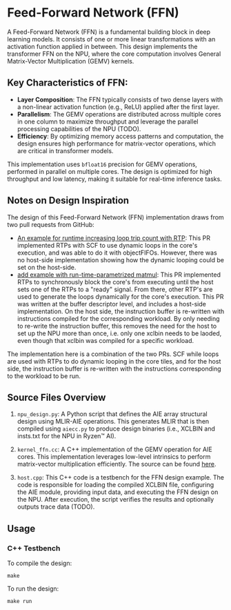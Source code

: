 <!---//===- README.md --------------------------*- Markdown -*-===//
//
// This file is licensed under the Apache License v2.0 with LLVM Exceptions.
// See https://llvm.org/LICENSE.txt for license information.
// SPDX-License-Identifier: Apache-2.0 WITH LLVM-exception
//
// Copyright (C) 2022, Advanced Micro Devices, Inc.
//
//===----------------------------------------------------------------------===//-->

# Feed-Forward Network (FFN)

A Feed-Forward Network (FFN) is a fundamental building block in deep learning models. It consists of one or more linear transformations with an activation function applied in between. This design implements the transformer FFN on the NPU, where the core computation involves General Matrix-Vector Multiplication (GEMV) kernels.

## Key Characteristics of FFN:

- **Layer Composition**: The FFN typically consists of two dense layers with a non-linear activation function (e.g., ReLU) applied after the first layer.
- **Parallelism**: The GEMV operations are distributed across multiple cores in one column to maximize throughput and leverage the parallel processing capabilities of the NPU (TODO).
- **Efficiency**: By optimizing memory access patterns and computation, the design ensures high performance for matrix-vector operations, which are critical in transformer models.

This implementation uses `bfloat16` precision for GEMV operations, performed in parallel on multiple cores. The design is optimized for high throughput and low latency, making it suitable for real-time inference tasks.

## Notes on Design Inspiration

The design of this Feed-Forward Network (FFN) implementation draws from two pull requests from GitHub:

- [An example for runtime increasing loop trip count with RTP](https://github.com/Xilinx/mlir-aie/pull/2122): This PR implemented RTPs with SCF to use dynamic loops in the core's execution, and was able to do it with objectFIFOs. However, there was no host-side implementation showing how the dynamic looping could be set on the host-side.
- [add example with run-time-parametrized matmul](https://github.com/Xilinx/mlir-aie/pull/1772): This PR implemented RTPs to synchronously block the core's from executing until the host sets one of the RTPs to a "ready" signal. From there, other RTP's are used to generate the loops dynamically for the core's execution. This PR was written at the buffer descriptor level, and includes a host-side implementation. On the host side, the instruction buffer is re-written with instructions compiled for the corresponding workload. By only needing to re-write the instruction buffer, this removes the need for the host to set up the NPU more than once, i.e. only one xclbin needs to be laoded, even though that xclbin was compiled for a specific workload.

The implementation here is a combination of the two PRs. SCF while loops are used with RTPs to do dynamic looping in the core tiles, and for the host side, the instruction buffer is re-written with the instructions corresponding to the workload to be run.

## Source Files Overview

1. `npu_design.py`: A Python script that defines the AIE array structural design using MLIR-AIE operations. This generates MLIR that is then compiled using `aiecc.py` to produce design binaries (i.e., XCLBIN and insts.txt for the NPU in Ryzen™ AI).

2. `kernel_ffn.cc`: A C++ implementation of the GEMV operation for AIE cores. This implementation leverages low-level intrinsics to perform matrix-vector multiplication efficiently. The source can be found [here](./kernel_ffn.cc).

3. `host.cpp`: This C++ code is a testbench for the FFN design example. The code is responsible for loading the compiled XCLBIN file, configuring the AIE module, providing input data, and executing the FFN design on the NPU. After execution, the script verifies the results and optionally outputs trace data (TODO).

## Usage

### C++ Testbench

To compile the design:

```shell
make
```

To run the design:

```shell
make run
```
